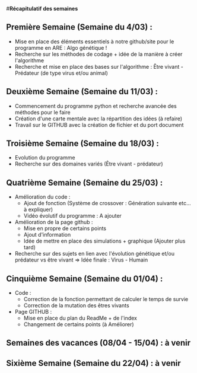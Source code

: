 #**Récapitulatif des semaines**

## __Première Semaine (Semaine du 4/03) :__
  -  Mise en place des éléments essentiels à notre github/site pour le programme en ARE : Algo génétique !
  -  Recherche sur les méthodes de codage + idée de la manière à créer l'algorithme
  -  Recherche et mise en place des bases sur l'algorithme : Être vivant - Prédateur (de type virus et/ou animal)

## __Deuxième Semaine (Semaine du 11/03) :__
  - Commencement du programme python et recherche avancée des méthodes pour le faire 
  - Création d'une carte mentale avec la répartition des idées (à refaire)
  - Travail sur le GITHUB avec la création de fichier et du port document

## __Troisième Semaine (Semaine du 18/03) :__ 
  - Evolution du programme
  - Recherche sur des domaines variés (Être vivant - prédateur)
    
## __Quatrième Semaine (Semaine du 25/03) :__
 - Amélioration du code :
   - Ajout de fonction (Système de crossover : Génération suivante etc... à expliquer)
   - Vidéo évolutif du programme : A ajouter
 - Amélioration de la page github :
   - Mise en propre de certains points
   - Ajout d'information 
   - Idée de mettre en place des simulations + graphique (Ajouter plus tard)  
 - Recherche sur des sujets en lien avec l'évolution génétique et/ou prédateur vs être vivant => Idée finale : Virus - Humain

## __Cinquième Semaine (Semaine du 01/04) :__
  - Code :
     -  Correction de la fonction permettant de calculer le temps de survie
     -  Correction de la mutation des êtres vivants
  - Page GITHUB :
     - Mise en place du plan du ReadMe + de l'index
     - Changement de certains points (à Améliorer) 

## Semaines des vacances (08/04 - 15/04) : à venir

## __Sixième Semaine (Semaine du 22/04) :__ à venir 
